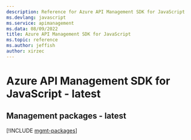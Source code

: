 ```yaml
---
description: Reference for Azure API Management SDK for JavaScript
ms.devlang: javascript
ms.service: apimanagement
ms.data: 08/09/2022
title: Azure API Management SDK for JavaScript
ms.topic: reference
ms.author: jeffish
author: xirzec
---
```

# Azure API Management SDK for JavaScript - latest

## Management packages - latest
[!INCLUDE [mgmt-packages](api-management-mgmt-index.md)]